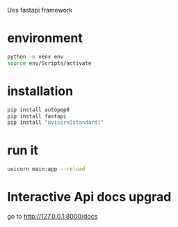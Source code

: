 Ues fastapi framework

# environment

```bash
python -m venv env
source env/Scripts/activate
```

# installation

```bash
pip install autopep8
pip install fastapi
pip install "uvicorn[standard]"
```

# run it

```bash
uvicorn main:app --reload
```

# Interactive Api docs upgrad
go to http://127.0.0.1:8000/docs
